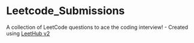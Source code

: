 # Leetcode_Submissions
A collection of LeetCode questions to ace the coding interview! - Created using [LeetHub v2](https://github.com/arunbhardwaj/LeetHub-2.0)
